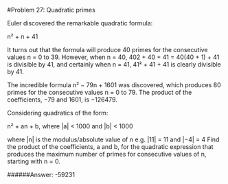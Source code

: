 #Problem 27: Quadratic primes

Euler discovered the remarkable quadratic formula:

n² + n + 41

It turns out that the formula will produce 40 primes for the consecutive values
n = 0 to 39. However, when n = 40, 402 + 40 + 41 = 40(40 + 1) + 41 is divisible
by 41, and certainly when n = 41, 41² + 41 + 41 is clearly divisible by 41.

The incredible formula  n² − 79n + 1601 was discovered, which produces 80
primes for the consecutive values n = 0 to 79. The product of the
coefficients, −79 and 1601, is −126479.

Considering quadratics of the form:

n² + an + b, where |a| < 1000 and |b| < 1000

where |n| is the modulus/absolute value of n
e.g. |11| = 11 and |−4| = 4
Find the product of the coefficients, a and b, for the quadratic expression
that produces the maximum number of primes for consecutive values of n,
starting with n = 0.

######Answer: -59231